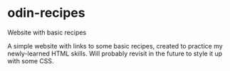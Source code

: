 # odin-recipes
Website with basic recipes

A simple website with links to some basic recipes, created to practice my newly-learned HTML skills.  Will probably revisit in the future to style it up with some CSS.
